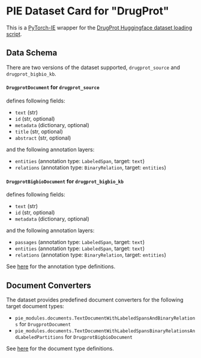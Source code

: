 # PIE Dataset Card for "DrugProt"

This is a [PyTorch-IE](https://github.com/ChristophAlt/pytorch-ie) wrapper for the
[DrugProt Huggingface dataset loading script](https://huggingface.co/datasets/bigbio/drugprot).

## Data Schema

There are two versions of the dataset supported, `drugprot_source` and `drugprot_bigbio_kb`.

#### `DrugprotDocument` for `drugprot_source`

defines following fields:

- `text` (str)
- `id` (str, optional)
- `metadata` (dictionary, optional)
- `title` (str, optional)
- `abstract` (str, optional)

and the following annotation layers:

- `entities` (annotation type: `LabeledSpan`, target: `text`)
- `relations` (annotation type: `BinaryRelation`, target: `entities`)

#### `DrugprotBigbioDocument` for `drugprot_bigbio_kb`

defines following fields:

- `text` (str)
- `id` (str, optional)
- `metadata` (dictionary, optional)

and the following annotation layers:

- `passages` (annotation type: `LabeledSpan`, target: `text`)
- `entities` (annotation type: `LabeledSpan`, target: `text`)
- `relations` (annotation type: `BinaryRelation`, target: `entities`)

See [here](https://github.com/ArneBinder/pie-modules/blob/main/src/pie_modules/annotations.py) for the annotation
type definitions.

## Document Converters

The dataset provides predefined document converters for the following target document types:

- `pie_modules.documents.TextDocumentWithLabeledSpansAndBinaryRelations` for `DrugprotDocument`
- `pie_modules.documents.TextDocumentWithLabeledSpansBinaryRelationsAndLabeledPartitions` for `DrugprotBigbioDocument`

See [here](https://github.com/ArneBinder/pie-modules/blob/main/src/pie_modules/documents.py) for the document type
definitions.
